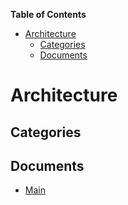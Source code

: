 <!-- START doctoc generated TOC please keep comment here to allow auto update -->
<!-- DON'T EDIT THIS SECTION, INSTEAD RE-RUN doctoc TO UPDATE -->
**Table of Contents**

- [Architecture](#architecture)
  - [Categories](#categories)
  - [Documents](#documents)

<!-- END doctoc generated TOC please keep comment here to allow auto update -->

# Architecture


## Categories


## Documents
- [Main](Main.md)